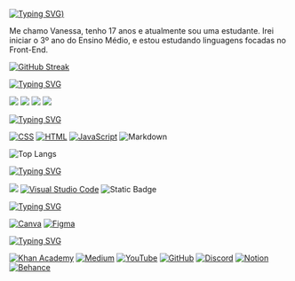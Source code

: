 [![Typing SVG](https://readme-typing-svg.demolab.com?font=Fira+Code&pause=1000&center=falso&vCenter=falso&repeat=verdadeiro&random=falso&width=435&lines=Ol%C3%A1!+Bem-vindos+ao+meu+perfil+%3A))](https://git.io/typing-svg)

Me chamo Vanessa, tenho 17 anos e atualmente sou uma estudante. Irei iniciar o 3º ano do Ensino Médio, e estou estudando linguagens focadas no Front-End. 

[![GitHub Streak](https://streak-stats.demolab.com?user=Vanessa-Girliem&theme=dark&hide_border=falso&short_numbers=falso)](https://git.io/streak-stats)
 
<div> 

[![Typing SVG](https://readme-typing-svg.demolab.com?font=Fira+Code&pause=1000&center=falso&vCenter=falso&repeat=verdadeiro&random=falso&width=435&lines=%F0%9F%93%AB+Contato)](https://git.io/typing-svg)
 
  <a href="https://www.linkedin.com/in/vanessa-leite-22a28a2b1" target="_blank"><img src="https://custom-icon-badges.demolab.com/badge/LinkedIn-0A66C2?logo=linkedin-white&logoColor=fff" target="_blank"></a> 
  <a href = "mailto: vanessabsleite173@gmail.com"><img src="https://img.shields.io/badge/Gmail-D14836?logo=gmail&logoColor=white" target="_blank"></a>
  <a href = "https://profile.indeed.com/?hl=pt_BR&co=BR&from=gnav-menu-homepage)"><img src="https://img.shields.io/badge/Indeed-003A9B?logo=indeed&logoColor=fff" target="_blank"></a>
  <a href = "https://www.glassdoor.com.br/member/profile" target="_blank"><img src="https://img.shields.io/badge/Glassdor-%2300A162?style=flat&logo=Glassdoor&logoColor=%23b2fd9c" target="_blank"></a>

  
</div>

<div> 

[![Typing SVG](https://readme-typing-svg.demolab.com?font=Fira+Code&pause=1000&center=falso&vCenter=falso&repeat=verdadeiro&random=falso&width=435&lines=%F0%9F%91%A9%E2%80%8D%F0%9F%92%BB+Linguagens+de+Programa%C3%A7%C3%A3o)](https://git.io/typing-svg)

[![CSS](https://img.shields.io/badge/CSS-1572B6?logo=css3&logoColor=fff)](#)  [![HTML](https://img.shields.io/badge/HTML-%23E34F26.svg?logo=html5&logoColor=white)](#) 
[![JavaScript](https://img.shields.io/badge/JavaScript-F7DF1E?logo=javascript&logoColor=000)](#) ![Markdown](https://img.shields.io/badge/Makrdown-%23000000?style=flat&logo=Markdown)


![Top Langs](https://github-readme-stats.vercel.app/api/top-langs/?username=vanessa-girliem&icons=true&theme=dark&layout=compact)

</div> 

<div> 

[![Typing SVG](https://readme-typing-svg.demolab.com?font=Fira+Code&pause=1000&center=falso&vCenter=falso&repeat=verdadeiro&random=falso&width=435&lines=%F0%9F%93%91Editores+de+C%C3%B3digo)](https://git.io/typing-svg)

<a href="https://scratch.mit.edu/users/Nessabsl42" target="_blank"><img src="https://img.shields.io/badge/Scratch-4D97FF?logo=scratch&logoColor=fff" target="_blank"></a> 
[![Visual Studio Code](https://custom-icon-badges.demolab.com/badge/Visual%20Studio%20Code-0078d7.svg?logo=vsc&logoColor=white)](#) ![Static Badge](https://img.shields.io/badge/P5.js-black?style=flat&logo=p5dotjs)

</div> 

<div> 

[![Typing SVG](https://readme-typing-svg.demolab.com?font=Fira+Code&pause=1000&center=falso&vCenter=falso&repeat=verdadeiro&random=falso&width=435&lines=%F0%9F%8E%A8+Programas+de+Design)](https://git.io/typing-svg)

[![Canva](https://img.shields.io/badge/Canva-%2300C4CC.svg?&logo=Canva&logoColor=white)](#)  [![Figma](https://img.shields.io/badge/Figma-F24E1E?logo=figma&logoColor=white)](#)

</div> 

<div>

[![Typing SVG](https://readme-typing-svg.demolab.com?font=Fira+Code&pause=1000&center=falso&vCenter=falso&repeat=verdadeiro&random=falso&width=435&lines=%F0%9F%93%9A+Estudo+atrav%C3%A9s%3A+)](https://git.io/typing-svg) 

[![Khan Academy](https://img.shields.io/badge/Khan%20Academy-14BF96?logo=khanacademy&logoColor=fff)](#) [![Medium](https://img.shields.io/badge/Medium-black?logo=medium&logoColor=white)](#) 
[![YouTube](https://img.shields.io/badge/YouTube-%23FF0000.svg?logo=YouTube&logoColor=white)](#) [![GitHub](https://img.shields.io/badge/GitHub-%23121011.svg?logo=github&logoColor=white)](#) [![Discord](https://img.shields.io/badge/Discord-%235865F2.svg?&logo=discord&logoColor=white)](#) [![Notion](https://img.shields.io/badge/Notion-000?logo=notion&logoColor=fff)](#) [![Behance](https://img.shields.io/badge/Behance-0054F7?logo=behance&logoColor=white)](#)

</div>
